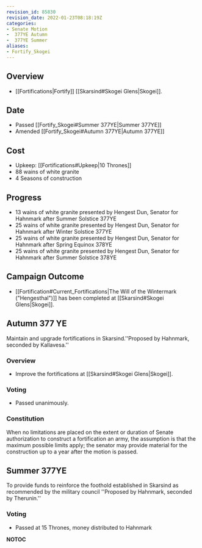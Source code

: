 ```yaml
---
revision_id: 85830
revision_date: 2022-01-23T08:18:19Z
categories:
- Senate Motion
-  377YE Autumn
-  377YE Summer
aliases:
- Fortify_Skogei
---
```


## Overview
* [[Fortifications|Fortify]] [[Skarsind#Skogei Glens|Skogei]]. 

## Date
* Passed [[Fortify_Skogei#Summer 377YE|Summer 377YE]]
* Amended [[Fortify_Skogei#Autumn 377YE|Autumn 377YE]]

## Cost
* Upkeep: [[Fortifications#Upkeep|10 Thrones]]
* 88 wains of white granite
* 4 Seasons of construction

## Progress
* 13 wains of white granite presented by Hengest Dun, Senator for Hahnmark after Summer Solstice 377YE
* 25 wains of white granite presented by Hengest Dun, Senator for Hahnmark after Winter Solstice 377YE
* 25 wains of white granite presented by Hengest Dun, Senator for Hahnmark after Spring Equinox 378YE
* 25 wains of white granite presented by Hengest Dun, Senator for Hahnmark after Summer Solstice 378YE

## Campaign Outcome
* [[Fortification#Current_Fortifications|The Will of the Wintermark ("Hengesthal")]] has been completed at [[Skarsind#Skogei Glens|Skogei]].

## Autumn 377 YE
Maintain and upgrade fortifications in Skarsind.''Proposed by Hahnmark, seconded by Kallavesa.''

### Overview
* Improve the fortifications at [[Skarsind#Skogei Glens|Skogei]].

### Voting
* Passed unanimously.

### Constitution
When no limitations are placed on the extent or duration of Senate authorization to construct a fortification an army, the assumption is that the maximum possible limits apply; the senator may provide material for the construction up to a year after the motion is passed.

## Summer 377YE
To provide funds to reinforce the foothold established in Skarsind as recommended by the military council
''Proposed by Hahnmark, seconded by Therunin.''

### Voting
* Passed at 15 Thrones, money distributed to Hahnmark




__NOTOC__